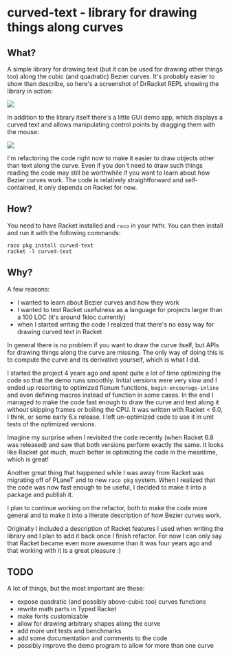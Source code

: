 # curved-text - library for drawing things along curves

## What?

A simple library for drawing text (but it can be used for drawing other things
too) along the cubic (and quadratic) Bezier curves. It's probably easier to show
than describe, so here's a screenshot of DrRacket REPL showing the library in
action:

![](https://github.com/piotrklibert/bezier/raw/master/priv/demo-inline-screenshot.png)

In addition to the library itself there's a little GUI demo app, which displays
a curved text and allows manipulating control points by dragging them with the
mouse:

![](https://github.com/piotrklibert/bezier/raw/master/priv/demo-screenshot.png)

I'm refactoring the code right now to make it easier to draw objects other than
text along the curve. Even if you don't need to draw such things reading the
code may still be worthwhile if you want to learn about how Bezier curves work.
The code is relatively straightforward and self-contained, it only depends on
Racket for now.

## How?

You need to have Racket installed and `raco` in your `PATH`. You can then
install and run it with the following commands:

    raco pkg install curved-text
    racket -l curved-text

## Why?

A few reasons:

* I wanted to learn about Bezier curves and how they work
* I wanted to test Racket usefulness as a language for projects larger than a
  100 LOC (it's around 1kloc currently)
* when I started writing the code I realized that there's no easy way for
  drawing curved text in Racket

In general there is no problem if you want to draw the curve itself, but APIs
for drawing things along the curve are missing. The only way of doing this is to
compute the curve and its derivative yourself, which is what I did.

I started the project 4 years ago and spent quite a lot of time optimizing the
code so that the demo runs smoothly. Initial versions were very slow and I ended
up resorting to optimized flonum functions, `begin-encourage-inline` and even
defining macros instead of function in some cases. In the end I managed to make
the code fast enough to draw the curve and text along it without skipping frames
or boiling the CPU. It was written with Racket < 6.0, I think, or some early 6.x
release. I left un-optimized code to use it in unit tests of the optimized
versions.

Imagine my surprise when I revisited the code recently (when Racket 6.8 was
released) and saw that both versions perform exactly the same. It looks like
Racket got much, much better in optimizing the code in the meantime, which is
great!

Another great thing that happened while I was away from Racket was migrating off
of PLaneT and to new `raco pkg` system. When I realized that the code was now
fast enough to be useful, I decided to make it into a package and publish it.

I plan to continue working on the refactor, both to make the code more general
and to make it into a literate description of how Bezier curves work.

Originally I included a description of Racket features I used when writing the
library and I plan to add it back once I finish refactor. For now I can only say
that Racket became even more awesome than it was four years ago and that working
with it is a great pleasure :)

## TODO

A lot of things, but the most important are these:

* expose quadratic (and possibly above-cubic too) curves functions
* rewrite math parts in Typed Racket
* make fonts customizable
* allow for drawing arbitrary shapes along the curve
* add more unit tests and benchmarks
* add some documentation and comments to the code
* possibly improve the demo program to allow for more than one curve
